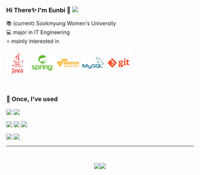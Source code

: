 <div>
  
### Hi There✨ I'm Eunbi 🙋‍ <img src="http://mazassumnida.wtf/api/mini/generate_badge?boj=aisapple1030"></img>  
📚 (current) Sookmyung Women's University   
💻 major in IT Engineering  
⭐ mainly interested in 
<br/>

<img src="https://github.com/devicons/devicon/blob/master/icons/java/java-plain-wordmark.svg" title="Java" alt="Java" width="60" height="60"/>&nbsp;
<img src="https://github.com/devicons/devicon/blob/master/icons/spring/spring-original-wordmark.svg" title="Spring" alt="Spring" width="60" height="60"/>&nbsp;
<img src="https://github.com/devicons/devicon/blob/master/icons/amazonwebservices/amazonwebservices-plain-wordmark.svg" title="AWS" alt="AWS" width="60" height="60"/>&nbsp;
<img src="https://github.com/devicons/devicon/blob/master/icons/mysql/mysql-plain-wordmark.svg" title="MySQL" alt="MySQL" width="60" height="60"/>&nbsp;
<img src="https://github.com/devicons/devicon/blob/master/icons/git/git-plain-wordmark.svg" title="Git" alt="Git" width="60" height="60"/>&nbsp;

<br>

### 👀 Once, I've used
<img src="https://img.shields.io/badge/python-3776AB?style=for-the-badge&logo=python&logoColor=white"> <img src="https://img.shields.io/badge/javascript-F7DF1E?style=for-the-badge&logo=javascript&logoColor=black"> 
  
<img src="https://img.shields.io/badge/html5-E34F26?style=for-the-badge&logo=html5&logoColor=white"> <img src="https://img.shields.io/badge/css-1572B6?style=for-the-badge&logo=css3&logoColor=white"> 
<img src="https://img.shields.io/badge/bootstrap-7952B3?style=for-the-badge&logo=bootstrap&logoColor=white">
  
<img src="https://img.shields.io/badge/Firebase-FFCA28?style=for-the-badge&logo=bootstrap&logoColor=black"> <img src="https://img.shields.io/badge/github-181717?style=for-the-badge&logo=github&logoColor=white">

</div>

---
<br/>
<div align="center">

</img><img src="https://github-readme-stats.vercel.app/api?username=tigowler&show_icons=true&theme=nord"></img><img src="https://github-readme-stats.vercel.app/api/top-langs/?username=tigowler&exclude_repo=TinyBlog&layout=compact&theme=nord">


</div>
<!-- Badges -->
<!-- <img src="https://img.shields.io/badge/java-007396?style=for-the-badge&logo=java&logoColor=white"> 
<img src="https://img.shields.io/badge/Spring-6DB33F?style=for-the-badge&logo=java&logoColor=white"> 
<img src="https://img.shields.io/badge/AWS-232F3E?style=for-the-badge&logo=java&logoColor=white"> 
<img src="https://img.shields.io/badge/MariaDB-003545?style=for-the-badge&logo=java&logoColor=white">
<img src="https://img.shields.io/badge/git-F05032?style=for-the-badge&logo=git&logoColor=white"> -->


